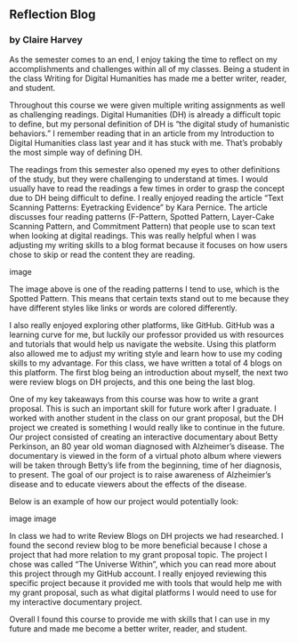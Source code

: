 ## Reflection Blog
### by Claire Harvey 

As the semester comes to an end, I enjoy taking the time to reflect on my accomplishments and challenges within all of my classes.
Being a student in the class Writing for Digital Humanities has made me a better writer, reader, and student. 

Throughout this course we were given multiple writing assignments as well as challenging readings. Digital Humanities (DH) is already a difficult topic to define, but my personal definition of DH is “the digital study of humanistic behaviors.” I remember reading that in an article from my Introduction to Digital Humanities class last year and it has stuck with me. That’s probably the most simple way of defining DH. 

The readings from this semester also opened my eyes to other definitions of the study, but they were challenging to understand at times. I would usually have to read the readings a few times in order to grasp the concept due to DH being difficult to define. I really enjoyed reading the article “Text Scanning Patterns: Eyetracking Evidence” by Kara Pernice. The article discusses four reading patterns (F-Pattern, Spotted Pattern, Layer-Cake Scanning Pattern, and Commitment Pattern) that people use to scan text when looking at digital readings. This was really helpful when I was adjusting my writing skills to a blog format because it focuses on how users chose to skip or read the content they are reading. 

image

The image above is one of the reading patterns I tend to use, which is the Spotted Pattern. This means that certain texts stand out to me because they have different styles like links or words are colored differently. 

I also really enjoyed exploring other platforms, like GitHub. GitHub was a learning curve for me, but luckily our professor provided us with resources and tutorials that would help us navigate the website. Using this platform also allowed me to adjust my writing style and learn how to use my coding skills to my advantage. For this class, we have written a total of 4 blogs on this platform. The first blog being an introduction about myself, the next two were review blogs on DH projects, and this one being the last blog. 

One of my key takeaways from this course was how to write a grant proposal. This is such an important skill for future work after I graduate. I worked with another student in the class on our grant proposal, but the DH project we created is something I would really like to continue in the future. Our project consisted of creating an interactive documentary about Betty Perkinson, an 80 year old woman diagnosed with Alzheimer’s disease. The documentary is viewed in the form of a virtual photo album where viewers will be taken through Betty’s life from the beginning, time of her diagnosis, to present. The goal of our project is to raise awareness of Alzheimier’s disease and to educate viewers about the effects of the disease. 

Below is an example of how our project would potentially look:

image
image

In class we had to write Review Blogs on DH projects we had researched. I found the second review blog to be more beneficial because I chose a project that had more relation to my grant proposal topic. The project I chose was called “The Universe Within”, which you can read more about this project through my GitHub account. I really enjoyed reviewing this specific project because it provided me with tools that would help me with my grant proposal, such as what digital platforms I would need to use for my interactive documentary project.

Overall I found this course to provide me with skills that I can use in my future and made me become a better writer, reader, and student. 
